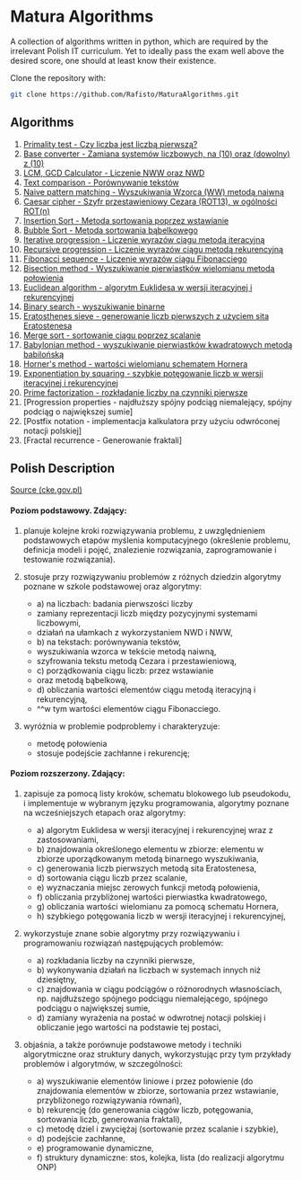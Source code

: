 # Matura Algorithms

A collection of algorithms written in python,
which are required by the irrelevant Polish IT curriculum.
Yet to ideally pass the exam well above the desired score,
one should at least know their existence.

Clone the repository with:

```bash
git clone https://github.com/Rafisto/MaturaAlgorithms.git
```

## Algorithms

1. [Primality test - Czy liczba jest liczbą pierwszą?](python/checkPrime.py)
2. [Base converter - Zamiana systemów liczbowych, na (10) oraz (dowolny) z (10)](python/convertSystems.py)
3. [LCM, GCD Calculator - Liczenie NWW oraz NWD](python/GCDLCM.py)
4. [Text comparison - Porównywanie tekstów](python/compareText.py)
5. [Naive pattern matching - Wyszukiwania Wzorca (WW) metodą naiwną](python/naivePatternSearching.py)
6. [Caesar cipher - Szyfr przestawieniowy Cezara (ROT13), w ogólności ROT(n)](python/rotEnc.py)
7. [Insertion Sort - Metoda sortowania poprzez wstawianie](python/instertionSort.py)
8. [Bubble Sort - Metoda sortowania bąbelkowego](python/bubbleSort.py)
9. [Iterative progression - Liczenie wyrazów ciągu metodą iteracyjną](python/iterativeProgression.py)
10. [Recursive progression - Liczenie wyrazów ciągu metodą rekurencyjną](python/recursiveProgression.py)
11. [Fibonacci sequence - Liczenie wyrazów ciągu Fibonacciego](python/fibonacci.py)
12. [Bisection method - Wyszukiwanie pierwiastków wielomianu metodą połowienia](python/bisection.py)
13. [Euclidean algorithm - algorytm Euklidesa w wersji iteracyjnej i rekurencyjnej](python/euclideanAlgorithm.py)
14. [Binary search - wyszukiwanie binarne](python/binarySearch.py)
15. [Eratosthenes sieve - generowanie liczb pierwszych z użyciem sita Eratostenesa](python/eratosthenesSieve.py)
16. [Merge sort - sortowanie ciągu poprzez scalanie](python/mergeSort.py)
17. [Babylonian method - wyszukiwanie pierwiastków kwadratowych metodą babilońską](python/babylonianMethod.py)
18. [Horner's method - wartości wielomianu schematem Hornera](python/hornerPolynomialEvaluation.py)
19. [Exponentiation by squaring - szybkie potęgowanie liczb w wersji iteracyjnej i rekurencyjnej](python/squaringExponentiation.py)
20. [Prime factorization - rozkładanie liczby na czynniki pierwsze](python/primeFactorization.py)
21. [Progression properties - najdłuższy spójny podciąg niemalejący, spójny podciąg o największej sumie]
22. [Postfix notation - implementacja kalkulatora przy użyciu odwróconej notacji polskiej]
23. [Fractal recurrence - Generowanie fraktali]

## Polish Description

[Source (cke.gov.pl)](https://cke.gov.pl/images/_EGZAMIN_MATURALNY_OD_2023/Informatory/2023/Aneks_2023_2024_informatyka_EM_F23.pdf)
<br/>

#### Poziom podstawowy. Zdający:

1) planuje kolejne kroki rozwiązywania problemu, z uwzględnieniem podstawowych
   etapów myślenia komputacyjnego (określenie problemu, definicja modeli i pojęć,
   znalezienie rozwiązania, zaprogramowanie i testowanie rozwiązania).
2) stosuje przy rozwiązywaniu problemów z różnych dziedzin algorytmy poznane
   w szkole podstawowej oraz algorytmy:
    - a) na liczbach: badania pierwszości liczby
    - zamiany reprezentacji liczb między pozycyjnymi systemami liczbowymi,
    - działań na ułamkach z wykorzystaniem NWD i NWW,
    - b) na tekstach: porównywania tekstów,
    - wyszukiwania wzorca w tekście metodą naiwną,
    - szyfrowania tekstu metodą Cezara i przestawieniową,
    - c) porządkowania ciągu liczb: przez wstawianie
    - oraz metodą bąbelkową,
    - d) obliczania wartości elementów ciągu metodą iteracyjną i rekurencyjną,
    - ^^w tym wartości elementów ciągu Fibonacciego.

3) wyróżnia w problemie podproblemy i charakteryzuje:
    - metodę połowienia
    - stosuje podejście zachłanne i rekurencję;

#### Poziom rozszerzony. Zdający:

1) zapisuje za pomocą listy kroków, schematu blokowego lub pseudokodu,
   i implementuje w wybranym języku programowania, algorytmy poznane na
   wcześniejszych etapach oraz algorytmy:
    - a) algorytm Euklidesa w wersji iteracyjnej i rekurencyjnej wraz
      z zastosowaniami,
    - b) znajdowania określonego elementu w zbiorze: elementu w zbiorze
      uporządkowanym metodą binarnego wyszukiwania,
    - c) generowania liczb pierwszych metodą sita Eratostenesa,
    - d) sortowania ciągu liczb przez scalanie,
    - e) wyznaczania miejsc zerowych funkcji metodą połowienia,
    - f) obliczania przybliżonej wartości pierwiastka kwadratowego,
    - g) obliczania wartości wielomianu za pomocą schematu Hornera,
    - h) szybkiego potęgowania liczb w wersji iteracyjnej i rekurencyjnej,

2) wykorzystuje znane sobie algorytmy przy rozwiązywaniu i programowaniu
   rozwiązań następujących problemów:

    - a) rozkładania liczby na czynniki pierwsze,
    - b) wykonywania działań na liczbach w systemach innych niż dziesiętny,
    - c) znajdowania w ciągu podciągów o różnorodnych własnościach, np.
      najdłuższego spójnego podciągu niemalejącego, spójnego podciągu o największej sumie,
    - d) zamiany wyrażenia na postać w odwrotnej notacji polskiej i obliczanie jego
      wartości na podstawie tej postaci,

3) objaśnia, a także porównuje podstawowe metody i techniki algorytmiczne oraz
   struktury danych, wykorzystując przy tym przykłady problemów i algorytmów,
   w szczególności:
    - a) wyszukiwanie elementów liniowe i przez połowienie (do znajdowania
      elementów w zbiorze, sortowania przez wstawianie, przybliżonego
      rozwiązywania równań),
    - b) rekurencję (do generowania ciągów liczb, potęgowania, sortowania liczb,
      generowania fraktali),
    - c) metodę dziel i zwyciężaj (sortowanie przez scalanie i szybkie),
    - d) podejście zachłanne,
    - e) programowanie dynamiczne,
    - f) struktury dynamiczne: stos, kolejka, lista (do realizacji algorytmu ONP)

